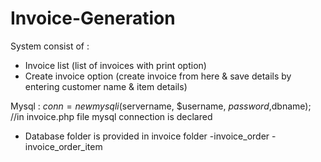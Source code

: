 # Invoice-Generation

System consist of :
* Invoice list (list of invoices with print option)
* Create invoice option (create invoice from here & save details by entering customer name & item details)


Mysql :
$conn = new mysqli($servername, $username, $password,$dbname); //in invoice.php file mysql connection is declared

* Database folder is provided in invoice folder
-invoice_order
-invoice_order_item
